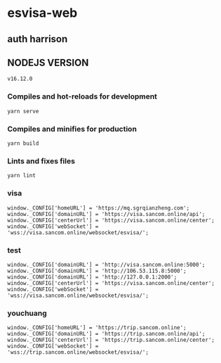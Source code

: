 
# esvisa-web
## auth harrison

## NODEJS VERSION
```
v16.12.0
```

### Compiles and hot-reloads for development
```
yarn serve
```

### Compiles and minifies for production
```
yarn build
```

### Lints and fixes files
```
yarn lint
```

### visa
```
window._CONFIG['homeURL'] = 'https://mq.sgrqianzheng.com';
window._CONFIG['domainURL'] = 'https://visa.sancom.online/api';
window._CONFIG['centerUrl'] = 'https://visa.sancom.online/center';
window._CONFIG['webSocket'] = 'wss://visa.sancom.online/websocket/esvisa/';
```
### test
```
window._CONFIG['domainURL'] = 'http://visa.sancom.online:5000';
window._CONFIG['domainURL'] = 'http://106.53.115.8:5000';
window._CONFIG['domainURL'] = 'http://127.0.0.1:2000';
window._CONFIG['centerUrl'] = 'https://visa.sancom.online/center';
window._CONFIG['webSocket'] = 'wss://visa.sancom.online/websocket/esvisa/';
```
### youchuang
```
window._CONFIG['homeURL'] = 'https://trip.sancom.online';
window._CONFIG['domainURL'] = 'https://trip.sancom.online/api';
window._CONFIG['centerUrl'] = 'https://trip.sancom.online/center';
window._CONFIG['webSocket'] = 'wss://trip.sancom.online/websocket/esvisa/';
```